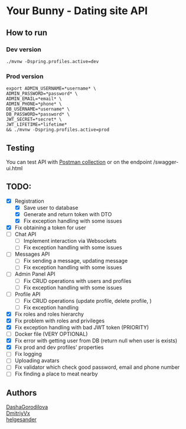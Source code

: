 # Your Bunny - Dating site API

## How to run 
### Dev version
```shell
./mvnw -Dspring.profiles.active=dev
```
### Prod version
```shell
export ADMIN_USERNAME=*username* \ 
ADMIN_PASSWORD=*password* \
ADMIN_EMAIL=*email* \ 
ADMIN_PHONE=*phone* \ 
DB_USERNAME=*username* \ 
DB_PASSWORD=*password* \
JWT_SECRET=*secret* \
JWT_LIFETIME=*lifetime*
&& ./mvnw -Dspring.profiles.active=prod
```
## Testing
You can test API with [Postman collection](your-bunny-api.postman_collection.json) or on the endpoint /swagger-ui.html

## TODO:

- [x] Registration
  - [x] Save user to database
  - [x] Generate and return token with DTO 
  - [x] Fix exception handling with some issues
- [x] Fix obtaining a token for user
- [ ] Chat API
  - [ ] Implement interaction via Websockets
  - [ ] Fix exception handling with some issues
- [ ] Messages API 
  - [ ] Fix sending a message, updating message 
  - [ ] Fix exception handling with some issues
- [ ] Admin Panel API 
  - [ ] Fix CRUD operations with users and profiles
  - [ ] Fix exception handling with some issues
- [ ] Profile API
  - [ ] Fix CRUD operations (update profile, delete profile, )
  - [ ] Fix exception handling
- [x] Fix roles and roles hierarchy
- [x] Fix problem with roles and privileges
- [x] Fix exception handling with bad JWT token (PRIORITY)
- [ ] Docker file (VERY OPTIONAL)
- [x] Fix error with getting user from DB (return null when user is exists)
- [x] Fix prod and dev profiles' properties
- [ ] Fix logging
- [ ] Uploading avatars 
- [ ] Fix validator which check good password, email and phone number
- [ ] Fix finding a place to meat nearby

## Authors 
[DashaGorodilova](https://github.com/DashaGorodilova)<br>
[DmitriyVx](https://github.com/DmitriyVx)<br>
[helgesander](https://github.com/helgesander)<br>